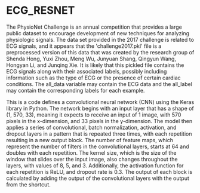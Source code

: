 # ECG_RESNET
The PhysioNet Challenge is an annual competition that provides a large public dataset to encourage development of new techniques for analyzing physiologic signals.
The data set provided in the 2017 challenge is related to ECG signals, and it appears that the 'challenge2017.pkl' file is a preprocessed version of this data that was created by the research group of Shenda Hong, Yuxi Zhou, Meng Wu, Junyuan Shang, Qingyun Wang, Hongyan Li, and Junqing Xie. It is likely that this pickled file contains the ECG signals along with their associated labels, possibly including information such as the type of ECG or the presence of certain cardiac conditions. The all_data variable may contain the ECG data and the all_label may contain the corresponding labels for each example.

This is a code defines a convolutional neural network (CNN) using the Keras library in Python. 
The network begins with an input layer that has a shape of (1, 570, 33), 
meaning it expects to receive an input of 1 image, with 570 pixels in the x-dimension, and 33 pixels in the y-dimension.
The model then applies a series of convolutional, batch normalization, activation, and dropout layers in a pattern that is repeated three times, 
with each repetition resulting in a new output block. The number of feature maps, which represent the number of filters in the convolutional layers,
starts at 64 and doubles with each repetition. The kernel size, which is the size of the window that slides over the input image, 
also changes throughout the layers, with values of 8, 5, and 3. Additionally, the activation function for each repetition is ReLU, 
and dropout rate is 0.3. The output of each block is calculated by adding the output of the convolutional layers with the output from the shortcut.

